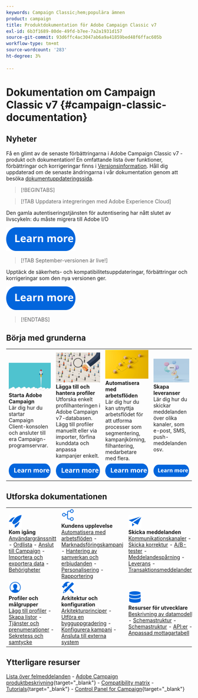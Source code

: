 ```yaml
---
keywords: Campaign Classic;hem;populära ämnen
product: campaign
title: Produktdokumentation för Adobe Campaign Classic v7
exl-id: 6b3f1689-80de-49fd-b7ee-7a2a1931d157
source-git-commit: 93d6ffc4ac3047ab6a9a41859bed48f6ffac605b
workflow-type: tm+mt
source-wordcount: '283'
ht-degree: 3%

---
```


# Dokumentation om Campaign Classic v7 {#campaign-classic-documentation}

<!--![](platform/using/assets/do-not-localize/banner_acc_doc.jpg) -->

## Nyheter

Få en glimt av de senaste förbättringarna i Adobe Campaign Classic v7 - produkt och dokumentation! En omfattande lista över funktioner, förbättringar och korrigeringar finns i [Versionsinformation](rn/using/latest-release.md).  Håll dig uppdaterad om de senaste ändringarna i vår dokumentation genom att besöka [dokumentuppdateringssida](rn/using/documentation-updates.md).

>[!BEGINTABS]

>[!TAB Uppdatera integreringen med Adobe Experience Cloud]

Den gamla autentiseringstjänsten för autentisering har nått slutet av livscykeln: du måste migrera till Adobe I/O

[![image](assets/do-not-localize/learn-more-button.svg)](integrations/using/configuring-adobe-io.md)

>[!TAB September-versionen är live!]

Upptäck de säkerhets- och kompatibilitetsuppdateringar, förbättringar och korrigeringar som den nya versionen ger.

[![image](assets/do-not-localize/learn-more-button.svg)](rn/using/latest-release.md)

>[!ENDTABS]

## Börja med grunderna

<table style="table-layout:fixed">
  <tr style="border: 0;">
    <td>
    <a href="platform/using/launching-adobe-campaign.md"><img src="assets/do-not-localize/start-launch.png"></a></a>
    <div><strong>Starta Adobe Campaign</strong><br/>Lär dig hur du startar Campaign Client-konsolen och ansluter till era Campaign-programservrar.</div>
    </td>
    <td>
    <a href="platform/using/about-profiles.md"><img src="assets/do-not-localize/start-profiles.png"></a>
    <div><strong>Lägga till och hantera profiler</strong><br/>Utforska enkelt profilhanteringen i Adobe Campaign v7-databasen. Lägg till profiler manuellt eller via importer, förfina kunddata och anpassa kampanjer enkelt.</div>
    </td>
    <td>
    <a href="workflow/using/about-workflows.md"><img src="assets/do-not-localize/start-workflows.jpeg"></a>
    <div><strong>Automatisera med arbetsflöden</strong><br/>Lär dig hur du kan utnyttja arbetsflödet för att utforma processer som segmentering, kampanjkörning, filhantering, medarbetare med flera.
    </div></td>
    <td>
    <a href="delivery/using/steps-about-delivery-creation-steps.md"><img src="assets/do-not-localize/start-deliveries.jpeg"></a>
    <div><strong>Skapa leveranser</strong><br/>Lär dig hur du skickar meddelanden över olika kanaler, som e-post, SMS, push-meddelanden osv.</div>
    </td>
  </tr>
  <tr style="border: 0;">
    <td align="center"><a href="platform/using/launching-adobe-campaign.md"><img src="assets/do-not-localize/learn-more-button.svg"></a></td>
    <td align="center"><a href="platform/using/about-profiles.md"><img src="assets/do-not-localize/learn-more-button.svg"></a></td>
    <td align="center"><a href="workflow/using/about-workflows.md"><img src="assets/do-not-localize/learn-more-button.svg"></a></td>
    <td align="center"><a href="delivery/using/steps-about-delivery-creation-steps.md"><img src="assets/do-not-localize/learn-more-button.svg"></a></td>
    </tr>
</table>

## Utforska dokumentationen

<table style="table-layout:auto">
  <tr style="border: 0;">
    <td>
      <img src="assets/do-not-localize/icon-start.svg" width="35px">
    <br/>
      <strong>Kom igång</strong><br/><a href="platform/using/adobe-campaign-workspace.md">Användargränssnitt</a> - <a href="platform/using/ac-glossary.md">Ordlista</a> - <a href="platform/using/launching-adobe-campaign.md">Anslut till Campaign</a> - <a href="platform/using/get-started-data-import-export.md">Importera och exportera data</a> - <a href="platform/using/access-management.md">Behörigheter</a>
    </td>
    <td>
      <img src="assets/do-not-localize/icon-experience.svg" width="35px">
    <br/>
      <strong>Kundens upplevelse</strong><br/><a href="workflow/using/about-workflows.md">Automatisera med arbetsflöden</a> - <a href="campaign/using/setting-up-marketing-campaigns.md">Marknadsföringskampanj</a> - <a href="interaction/using/interaction-and-offer-management.md">Hantering av samverkan och erbjudanden</a> - <a href="delivery/using/about-personalization.md">Personalisering</a> - <a href="reporting/using/about-adobe-campaign-reporting-tools.md">Rapportering</a>
    </td>
    <td>
      <img src="assets/do-not-localize/icon-send.svg" width="35px">
    <br/>
      <strong>Skicka meddelanden</strong><br/><a href="delivery/using/communication-channels.md">Kommunikationskanaler</a> - <a href="delivery/using/steps-about-delivery-creation-steps.md#sending-a-proof">Skicka korrektur</a> - <a href="delivery/using/get-started-a-b-testing.md">A/B-tester</a> - <a href="delivery/using/about-message-tracking.md">Meddelandespårning</a> - <a href="delivery/using/about-deliverability.md">Leverans</a> - <a href="message-center/using/about-transactional-messaging.md">Transaktionsmeddelanden</a>
    </td>
  </tr>
  <tr style="border: 0;">
    <td>
      <img src="assets/do-not-localize/icon_profile-audience.svg" width="35px">
      <br/>
      <strong>Profiler och målgrupper</strong><br/><a href="platform/using/adding-profiles.md">Lägg till profiler</a> - <a href="platform/using/creating-and-managing-lists.md">Skapa listor</a> - <a href="delivery/using/about-services-and-subscriptions.md">Tjänster och prenumerationer</a> - <a href="platform/using/privacy-management.md">Sekretess och samtycke</a>
    </td>
    <td>
      <img src="assets/do-not-localize/icon-configure.svg" width="35px">
      <br/>
      <strong>Arkitektur och konfiguration</strong><br/><a href="production/using/general-architecture.md">Arkitekturprinciper</a> - <a href="production/using/build-upgrade.md">Utföra en bygguppgradering</a> - <a href="production/using/configuration.md">Konfigurera kampanj</a> - <a href="installation/using/external-accounts.md">Ansluta till externa system</a>
    </td>
    <td>
      <img src="assets/do-not-localize/icon-dev.svg" width="35px">
      <br/>
      <strong>Resurser för utvecklare</strong><br/><a href="configuration/using/about-data-model.md">Beskrivning av datamodell</a> - <a href="configuration/using/about-schema-reference.md">Schemastruktur</a> - <a href="configuration/using/editing-forms.md">Schemastruktur</a> - <a href="configuration/using/about-web-services.md">API:er</a> - <a href="configuration/using/about-custom-recipient-table.md">Anpassad mottagartabell</a>
    </td>
  </tr>
</table>

## Ytterligare resurser

[Lista över felmeddelanden](https://experienceleague.adobe.com/developer/campaign-errors/error_codes.html?lang=sv) - [Adobe Campaign produktbeskrivning](https://helpx.adobe.com/legal/product-descriptions/adobe-campaign-managed-cloud-services.html){target="_blank"} - [Compatibility matrix](rn/using/compatibility-matrix.md) - [Tutorials](https://experienceleague.adobe.com/docs/campaign-classic-learn/tutorials/overview.html?lang=sv){target="_blank"} - [Control Panel for Campaign](https://experienceleague.adobe.com/docs/control-panel/using/discover-control-panel/key-features.html){target="_blank"}
